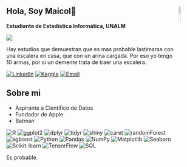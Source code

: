 <!-- README.md -->

<!-- Header Section -->
## <img src="https://www.icegif.com/wp-content/uploads/2023/06/icegif-85.gif" width=10% align=right /> Hola, Soy Maicol👋
**Estudiante de Estadistica Informática, UNALM**
<!-- Imagen -->
<div>
  <img src="https://drawpj.com/wp-content/uploads/2016/05/banner-cp-1.jpg">
</div>

Hay estudios que demuestran que es mas probable lastimarse con una escalera en casa, que con un arma cargada. Por eso yo tengo 10 armas, por si un demente trata de traer una escalera.
<!-- Badges -->
[![LinkedIn](https://img.shields.io/badge/linkedin-%230077B5.svg?style=for-the-badge&logo=linkedin&logoColor=white)](https://www.linkedin.com/in/maicolbg/)
[![Kaggle](https://img.shields.io/badge/Kaggle-035a7d?style=for-the-badge&logo=kaggle&logoColor=white)](https://www.kaggle.com/maicolab)
[![Email](https://img.shields.io/badge/Mail-D14836?style=for-the-badge&logo=gmail&logoColor=white)](mailto:20210824@lamolina.edu.pe)

## Sobre mi
- Aspirante a Científico de Datos
- Fundador de Apple
- Batman

![R](https://img.shields.io/badge/R-276DC3?style=for-the-badge&logo=r&logoColor=white)
![ggplot2](https://img.shields.io/badge/ggplot2-1E77B4?style=for-the-badge&logo=r&logoColor=white)
![dplyr](https://img.shields.io/badge/dplyr-3182BD?style=for-the-badge&logo=r&logoColor=white)
![tidyr](https://img.shields.io/badge/tidyr-2C3E50?style=for-the-badge&logo=r&logoColor=white)
![shiny](https://img.shields.io/badge/shiny-7D4C9E?style=for-the-badge&logo=r&logoColor=white)
![caret](https://img.shields.io/badge/caret-005574?style=for-the-badge&logo=r&logoColor=white)
![randomForest](https://img.shields.io/badge/randomForest-DAA520?style=for-the-badge&logo=r&logoColor=white)
![xgboost](https://img.shields.io/badge/xgboost-FF7F0E?style=for-the-badge&logo=r&logoColor=white)
![Python](https://img.shields.io/badge/Python-FFD43B?style=for-the-badge&logo=python&logoColor=306998)
![Pandas](https://img.shields.io/badge/Pandas-150458?style=for-the-badge&logo=pandas&logoColor=white)
![NumPy](https://img.shields.io/badge/NumPy-013243?style=for-the-badge&logo=numpy&logoColor=white)
![Matplotlib](https://img.shields.io/badge/Matplotlib-005574?style=for-the-badge&logo=matplotlib&logoColor=white)
![Seaborn](https://img.shields.io/badge/Seaborn-3776AB?style=for-the-badge&logo=seaborn&logoColor=white)
![Scikit-learn](https://img.shields.io/badge/Scikit--learn-F7931E?style=for-the-badge&logo=scikit-learn&logoColor=white)
![TensorFlow](https://img.shields.io/badge/TensorFlow-FF6F00?style=for-the-badge&logo=tensorflow&logoColor=white)
![SQL](https://img.shields.io/badge/SQL-4479A1?style=for-the-badge&logo=mysql&logoColor=white)

Es probable.
